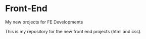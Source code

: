 # Front-End
My new projects for FE Developments


This is my repository for the new front end projects (html and css).
